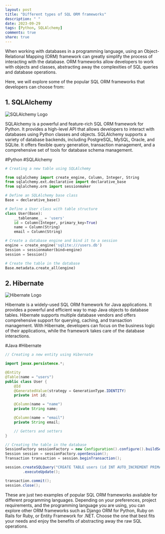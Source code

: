```yaml
---
layout: post
title: "Different types of SQL ORM frameworks"
description: " "
date: 2023-09-29
tags: [Python, SQLAlchemy]
comments: true
share: true
---
```


When working with databases in a programming language, using an Object-Relational Mapping (ORM) framework can greatly simplify the process of interacting with the database. ORM frameworks allow developers to work with objects and classes, abstracting away the complexities of SQL queries and database operations.

Here, we will explore some of the popular SQL ORM frameworks that developers can choose from:

## 1. SQLAlchemy

![SQLAlchemy Logo](https://www.sqlalchemy.org/img/sqla_logo.png)

SQLAlchemy is a powerful and feature-rich SQL ORM framework for Python. It provides a high-level API that allows developers to interact with databases using Python classes and objects. SQLAlchemy supports a variety of database backends, including PostgreSQL, MySQL, Oracle, and SQLite. It offers flexible query generation, transaction management, and a comprehensive set of tools for database schema management.

\#Python #SQLAlchemy

```python
# Creating a new table using SQLAlchemy

from sqlalchemy import create_engine, Column, Integer, String
from sqlalchemy.ext.declarative import declarative_base
from sqlalchemy.orm import sessionmaker

# Define an SQLAlchemy base class
Base = declarative_base()

# Define a User class with table structure
class User(Base):
    __tablename__ = 'users'
    id = Column(Integer, primary_key=True)
    name = Column(String)
    email = Column(String)

# Create a database engine and bind it to a session
engine = create_engine('sqlite:///users.db')
Session = sessionmaker(bind=engine)
session = Session()

# Create the table in the database
Base.metadata.create_all(engine)
```

## 2. Hibernate

![Hibernate Logo](https://hibernate.org/images/hibernate-logo.svg)

Hibernate is a widely-used SQL ORM framework for Java applications. It provides a powerful and efficient way to map Java objects to database tables. Hibernate supports multiple database vendors and offers comprehensive support for querying, caching, and transaction management. With Hibernate, developers can focus on the business logic of their applications, while the framework takes care of the database interactions.

\#Java #Hibernate

```java
// Creating a new entity using Hibernate

import javax.persistence.*;

@Entity
@Table(name = "users")
public class User {
    @Id
    @GeneratedValue(strategy = GenerationType.IDENTITY)
    private int id;

    @Column(name = "name")
    private String name;

    @Column(name = "email")
    private String email;

    // Getters and setters
}

// Creating the table in the database
SessionFactory sessionFactory = new Configuration().configure().buildSessionFactory();
Session session = sessionFactory.openSession();
Transaction transaction = session.beginTransaction();

session.createSQLQuery("CREATE TABLE users (id INT AUTO_INCREMENT PRIMARY KEY, name VARCHAR(255), email VARCHAR(255))")
        .executeUpdate();

transaction.commit();
session.close();
```

These are just two examples of popular SQL ORM frameworks available for different programming languages. Depending on your preferences, project requirements, and the programming language you are using, you can explore other ORM frameworks such as Django ORM for Python, Ruby on Rails for Ruby, or Entity Framework for .NET. Choose the one that best fits your needs and enjoy the benefits of abstracting away the raw SQL operations.